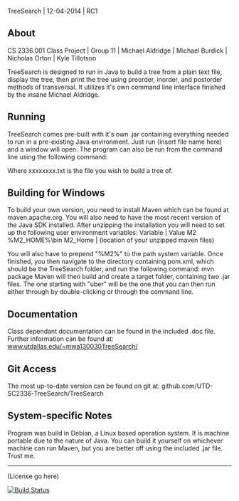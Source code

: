 TreeSearch | 12-04-2014 | RC1

About
-----

CS 2336.001 Class Project | Group 11 | Michael Aldridge | Michael Burdick | Nicholas Orton | Kyle Tillotson

TreeSearch is designed to run in Java to build a tree from a plain
text file, display the tree, then print the tree using preorder,
inorder, and postorder methods of transversal.  It utilizes it's
own command line interface finished by the insane Michael Aldridge.

Running
-------
TreeSearch comes pre-built with it's own .jar containing everything
needed to run in a pre-existing Java environment.  Just run (insert file name here)
and a window will open.  The program can also be run from the
command line using the following command:



Where xxxxxxxx.txt is the file you wish to build a tree of.

Building for Windows
--------------------
To build your own version, you need to install Maven which can be
found at maven.apache.org.  You will also need to have the most recent
version of the Java SDK installed.  After unzipping the
installation you will need to set up the following user environment
variables:
Variable	|	Value
M2			%M2_HOME%\bin
M2_Home		|	(location of your unzipped maven files)

You will also have to prepend "%M2%" to the path system variable.
Once finished, you then navigate to the directory containing
pom.xml, which should be the TreeSearch folder, and run the following
command:
	mvn package
Maven will then build and create a target folder, containing two .jar
files.  The one starting with "uber" will be the one that you can then
run either through by double-clicking or through the command line.

Documentation
-------------

Class dependant documentation can be found in the included .doc file.
Further information can be found at:
	www.utdallas.edu/~mwa130030TreeSearch/

Git Access
----------

The most up-to-date version can be found on git at:
	github.com/UTD-SC2336-TreeSearch/TreeSearch

System-specific Notes
---------------------

Program was build in Debian, a Linux based operation system.  It is
machine portable due to the nature of Java.  You can build it yourself
on whichever machine can run Maven, but you are better off using the
included .jar file.  Trust me.

----------------------------------------
(License go here)

[![Build Status](https://travis-ci.org/UTD-CS2336-TreeSearch/TreeSearch.svg?branch=master)](https://travis-ci.org/UTD-CS2336-TreeSearch/TreeSearch)
